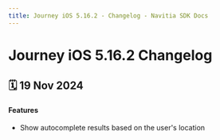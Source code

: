 ```yaml
---
title: Journey iOS 5.16.2 - Changelog - Navitia SDK Docs
---
```


# Journey iOS 5.16.2 Changelog

<h2>🗓 19 Nov 2024</h2>

#### Features
- Show autocomplete results based on the user's location
